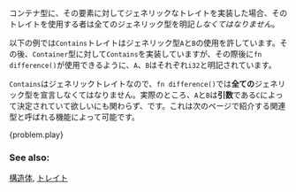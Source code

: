 <!-- A `trait` that is generic over its container type has type specification
requirements - users of the `trait` *must* specify all of its generic types. -->
コンテナ型に、その要素に対してジェネリックなトレイトを実装した場合、そのトレイトを使用する者は全てのジェネリック型を明記*しなくてはなりません*。

<!-- In the example below, the `Contains` `trait` allows the use of the generic
types `A` and `B`. The trait is then implemented for the `Container` type,
specifying `i32` for `A` and `B` so that it can be used with `fn difference()`. -->
以下の例では`Contains`トレイトはジェネリック型`A`と`B`の使用を許しています。その後、`Container`型に対して`Contains`を実装していますが、その際後に`fn difference()`が使用できるように、`A`、`B`はそれぞれ`i32`と明記されています。

<!-- Because `Contains` is generic, we are forced to explicitly state *all* of the
generic types for `fn difference()`. In practice, we want a way to express that
`A` and `B` are determined by the *input* `C`. As you will see in the next
section, associated types provide exactly that capability. -->
`Contains`はジェネリックトレイトなので、`fn difference()`では**全ての**ジェネリック型を宣言しなくてはなりません。実際のところ、`A`と`B`は**引数**である`C`によって決定されていて欲しいにも関わらず、です。これは次のページで紹介する関連型と呼ばれる機能によって可能です。

{problem.play}

### See also:

[構造体][structs], [トレイト][traits]

[structs]: /custom_types/structs.html
[traits]: /trait.html
